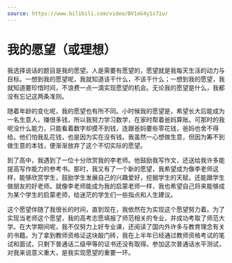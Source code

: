 ```yaml
---
source: https://www.bilibili.com/video/BV1oG4y1s71u/
---
```


# 我的愿望（或理想）

我选择说话的题目是我的愿望。人是需要有愿望的，愿望就是我每天生活的动力与目标。一想到我的愿望呢，我就知道该干什么，不该干什么；一想到我的愿望，我就知道要珍惜时间，不浪费一点一滴实现愿望的机会。无论我的愿望是什么，我都没有忘记这两条准则。

随着年龄的变化呢，我的愿望也有所不同。小时候我的愿望是，希望长大后能成为一名生意人，赚很多钱，所以我努力学习数学，在家时帮着爸妈算账。可那时的我呢没什么能力，只能看着数字却摸不到钱，连跟爸妈要些零花钱，爸妈也舍不得给。他们怕我乱花钱，也是因为实在没有钱。我虽然一心想做生意，但因为筹不到做生意的本钱，便渐渐放弃了这个不切实际的愿望。

到了高中，我遇到了一位十分欣赏我的李老师。他鼓励我写作文，还送给我许多能提高写作能力的参考书。那时，我又有了一个新的愿望，我希望成为像李老师这样，能够欣赏学生，鼓励学生发展自己的兴趣爱好，挖掘学生的天赋，还能跟学生做朋友的好老师。就像李老师能成为我的启蒙老师一样，我也希望自己将来能够成为某个学生的启蒙老师，给迷茫的学生们一些指点和人生建议。

这个愿望伴随了我很长的时间，直到现在，我依然在为实现这个愿望努力着。为了实现当老师这个愿望，我的高考志愿填报了师范相关的专业，并成功考取了师范大学。在大学期间呢，我不仅努力上好专业课，还阅读了国内外许多与教育理念有关的书籍。为了拿到教师资格证这块敲门砖，我在上半年已经通过教师资格考试的笔试和面试，只剩下普通话二级甲等的证书还没有取得。参加这次普通话水平测试，对我来说意义重大，是我实现愿望的重要一环。
